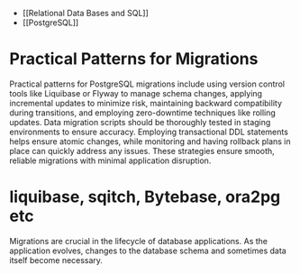 - [[Relational Data Bases and SQL]]
- [[PostgreSQL]]
# Practical Patterns for Migrations

Practical patterns for PostgreSQL migrations include using version control tools like Liquibase or Flyway to manage schema changes, applying incremental updates to minimize risk, maintaining backward compatibility during transitions, and employing zero-downtime techniques like rolling updates. Data migration scripts should be thoroughly tested in staging environments to ensure accuracy. Employing transactional DDL statements helps ensure atomic changes, while monitoring and having rollback plans in place can quickly address any issues. These strategies ensure smooth, reliable migrations with minimal application disruption.

# liquibase, sqitch, Bytebase, ora2pg etc

Migrations are crucial in the lifecycle of database applications. As the application evolves, changes to the database schema and sometimes data itself become necessary.